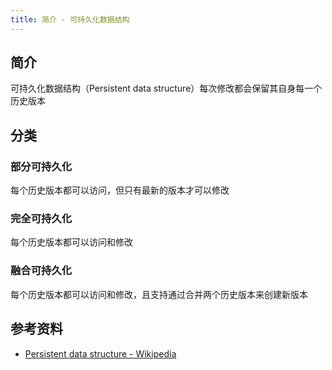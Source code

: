 ```yaml
---
title: 简介 - 可持久化数据结构
---
```


## 简介

可持久化数据结构（Persistent data structure）每次修改都会保留其自身每一个历史版本

## 分类

### 部分可持久化

每个历史版本都可以访问，但只有最新的版本才可以修改

### 完全可持久化

每个历史版本都可以访问和修改

### 融合可持久化

每个历史版本都可以访问和修改，且支持通过合并两个历史版本来创建新版本

## 参考资料

- [Persistent data structure - Wikipedia](https://en.wikipedia.org/wiki/Persistent_data_structure)